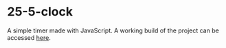 # 25-5-clock
A simple timer made with JavaScript. A working build of the project can be accessed [here](https://25-plus-five-cool.netlify.app/).

